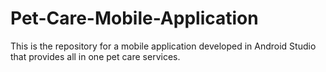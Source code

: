 # Pet-Care-Mobile-Application
This is the repository for a mobile application developed in Android Studio that provides all in one pet care services. 
